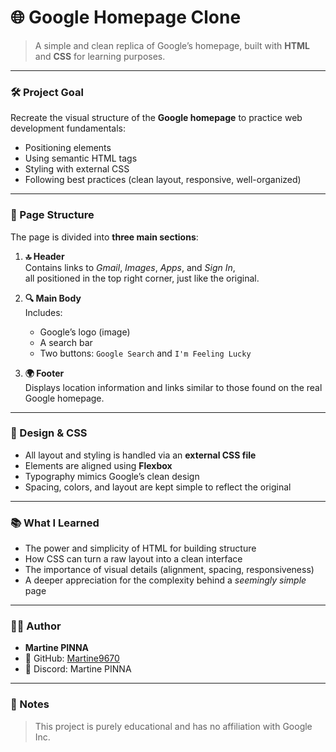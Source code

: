 # 🌐 Google Homepage Clone

> A simple and clean replica of Google’s homepage, built with **HTML** and **CSS** for learning purposes.

---

### 🛠️ Project Goal

Recreate the visual structure of the **Google homepage** to practice web development fundamentals:  
- Positioning elements  
- Using semantic HTML tags  
- Styling with external CSS  
- Following best practices (clean layout, responsive, well-organized)

---

### 🧱 Page Structure

The page is divided into **three main sections**:

1. **🔝 Header**  
   Contains links to *Gmail*, *Images*, *Apps*, and *Sign In*,  
   all positioned in the top right corner, just like the original.

2. **🔍 Main Body**  
   Includes:
   - Google’s logo (image)
   - A search bar
   - Two buttons: `Google Search` and `I'm Feeling Lucky`

3. **🌍 Footer**  
   Displays location information and links similar to those found on the real Google homepage.

---

### 🎨 Design & CSS

- All layout and styling is handled via an **external CSS file**
- Elements are aligned using **Flexbox**
- Typography mimics Google’s clean design
- Spacing, colors, and layout are kept simple to reflect the original

---

### 📚 What I Learned

- The power and simplicity of HTML for building structure
- How CSS can turn a raw layout into a clean interface
- The importance of visual details (alignment, spacing, responsiveness)
- A deeper appreciation for the complexity behind a *seemingly simple* page

---

### 👩‍💻 Author

- **Martine PINNA**  
- 🐙 GitHub: [Martine9670](https://github.com/Martine9670)  
- 💬 Discord: Martine PINNA

---

### 📝 Notes

> This project is purely educational and has no affiliation with Google Inc.
